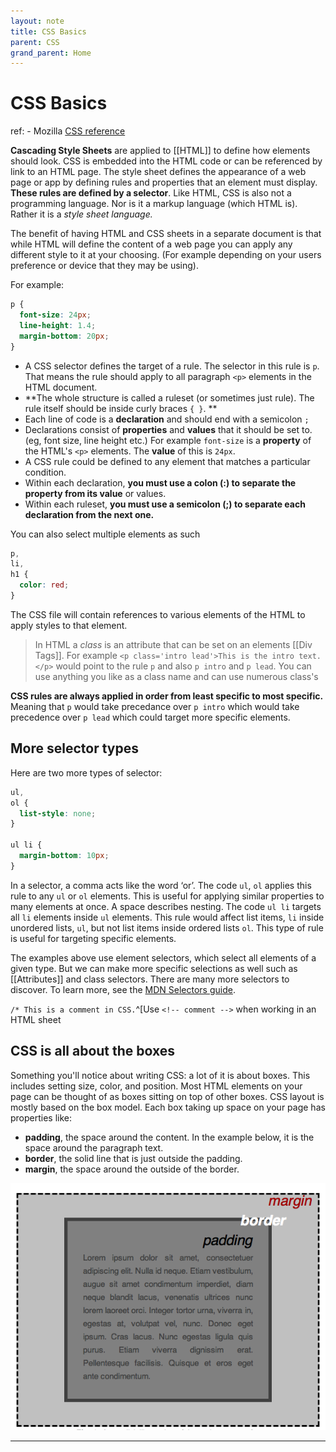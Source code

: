 ```yaml
---
layout: note
title: CSS Basics
parent: CSS
grand_parent: Home
---
```


# CSS Basics

ref: - Mozilla [CSS reference](https://developer.mozilla.org/en-US/docs/Web/CSS/Reference#Keyword_index)

**Cascading Style Sheets** are applied to [[HTML]] to define how elements should look. CSS is embedded into the HTML code or can be referenced by link to an HTML page. The style sheet defines the appearance of a web page or app by defining rules and properties that an element must display. **These rules are defined by a selector**. Like HTML, CSS is also not a programming language. Nor is it a markup language (which HTML is). Rather it is a _style sheet language._

The benefit of having HTML and CSS sheets in a separate document is that while HTML will define the content of a web page you can apply any different style to it at your choosing. (For example depending on your users preference or device that they may be using).

For example:

```css
p {
  font-size: 24px;
  line-height: 1.4;
  margin-bottom: 20px;
}
```

- A CSS selector defines the target of a rule. The selector in this rule is `p`. That means the rule should apply to all paragraph `<p>` elements in the HTML document.
- **The whole structure is called a ruleset (or sometimes just rule). The rule itself should be inside curly braces `{ }`. **
- Each line of code is a **declaration** and should end with a semicolon `;`
- Declarations consist of **properties** and **values** that it should be set to. (eg, font size, line height etc.) For example `font-size` is a **property** of the HTML's `<p>` elements. The **value** of this is `24px`.
- A CSS rule could be defined to any element that matches a particular condition.
- Within each declaration, **you must use a colon (:) to separate the property from its value** or values.
- Within each ruleset, **you must use a semicolon (;) to separate each declaration from the next one.**

You can also select multiple elements as such

```css
p,
li,
h1 {
  color: red;
}
```

The CSS file will contain references to various elements of the HTML to apply styles to that element.

> In HTML a _class_ is an attribute that can be set on an elements [[Div Tags]]. For example `<p class='intro lead'>This is the intro text.</p>` would point to the rule `p` and also `p intro` and `p lead`. You can use anything you like as a class name and can use numerous class's

**CSS rules are always applied in order from least specific to most specific.** Meaning that `p` would take precedance over `p intro` which would take precedence over `p lead` which could target more specific elements.

## More selector types

Here are two more types of selector:

```css
ul,
ol {
  list-style: none;
}

ul li {
  margin-bottom: 10px;
}
```

In a selector, a comma acts like the word ‘or’. The code `ul`, `ol` applies this rule to any `ul` or `ol` elements. This is useful for applying similar properties to many elements at once. A space describes nesting. The code `ul li` targets all `li` elements inside `ul` elements. This rule would affect list items, `li` inside unordered lists, `ul`, but not list items inside ordered lists `ol`. This type of rule is useful for targeting specific elements.

The examples above use element selectors, which select all elements of a given type. But we can make more specific selections as well such as [[Attributes]] and class selectors. There are many more selectors to discover. To learn more, see the [MDN Selectors guide](https://developer.mozilla.org/en-US/docs/Learn/CSS/Building_blocks/Selectors).

`/* This is a comment in CSS.`^[Use `<!-- comment -->` when working in an HTML sheet

## CSS is all about the boxes

Something you'll notice about writing CSS: a lot of it is about boxes. This includes setting size, color, and position. Most HTML elements on your page can be thought of as boxes sitting on top of other boxes. CSS layout is mostly based on the box model. Each box taking up space on your page has properties like:

- **padding**, the space around the content. In the example below, it is the space around the paragraph text.
- **border**, the solid line that is just outside the padding.
- **margin**, the space around the outside of the border.

![box-model.png](./attachments/box-model.png)

---
